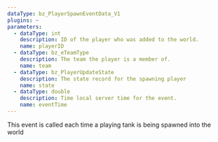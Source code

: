 ```yaml
---
dataType: bz_PlayerSpawnEventData_V1
plugins: ~
parameters:
  - dataType: int
    description: ID of the player who was added to the world.
    name: playerID
  - dataType: bz_eTeamType
    description: The team the player is a member of.
    name: team
  - dataType: bz_PlayerUpdateState
    description: The state record for the spawning player
    name: state
  - dataType: double
    description: Time local server time for the event.
    name: eventTime
---
```


This event is called each time a playing tank is being spawned into the world
